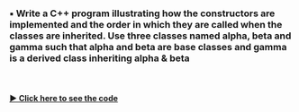### ▪️ Write a C++ program illustrating how the constructors are implemented and the order in which they are called when the classes are inherited. Use three classes named alpha, beta and gamma such that alpha and beta are base classes and gamma is a derived class inheriting alpha & beta

<br/>

#### [▶️ Click here to see the code](./inheritance.cpp)
